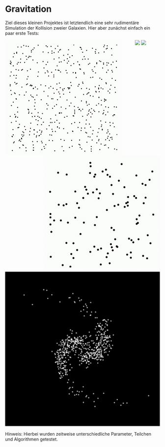 # Gravitation

Ziel dieses kleinen Projektes ist letztendlich eine sehr rudimentäre Simulation der Kollision zweier Galaxien. Hier aber zunächst einfach ein paar erste Tests:

<div align="center">
<img src="./animation.gif" align="left"></img>
<img src="./animation2.gif" align="right"></img>
<img src="./animation5.gif"></img>
<img src="./animation6.gif"></img>
<img src="./animation8.gif"></img>
</div>

Hinweis: Hierbei wurden zeitweise unterschiedliche Parameter, Teilchen und Algorithmen getestet.
